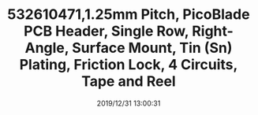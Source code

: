 ﻿---
layout: post 
title: 532610471,1.25mm Pitch, PicoBlade PCB Header, Single Row, Right-Angle, Surface Mount, Tin (Sn) Plating, Friction Lock, 4 Circuits, Tape and Reel
tags: 2.0,90WF
categories: housing-terminal
overview: 1.25mm Pitch, PicoBlade PCB Header, Single Row, Right-Angle, Surface Mount, Tin (Sn) Plating, Friction Lock, 4 Circuits, Tape and Reel
series: WF
part_number: 532610471
thumb_img: static/201912/206-thumb-20191231210233.jpg
small_img: static/201912/206-20191231210233.jpg
date: 2019/12/31 13:00:31
---



